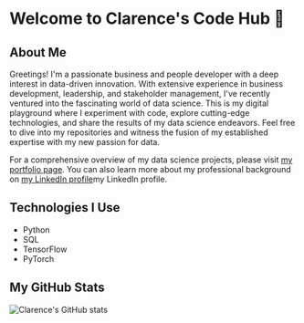 # Welcome to Clarence's Code Hub 👋

## About Me
Greetings! I'm a passionate business and people developer with a deep interest in data-driven innovation. With extensive experience in business development, leadership, and stakeholder management, I've recently ventured into the fascinating world of data science. This is my digital playground where I experiment with code, explore cutting-edge technologies, and share the results of my data science endeavors. Feel free to dive into my repositories and witness the fusion of my established expertise with my new passion for data.

For a comprehensive overview of my data science projects, please visit <a href="https://clarencemun.github.io/#">my portfolio page</a>. You can also learn more about my professional background on <a href="https://clarencemun.github.io">my LinkedIn profile</a>my LinkedIn profile.

## Technologies I Use
- Python
- SQL
- TensorFlow
- PyTorch

## My GitHub Stats
![Clarence's GitHub stats](https://github-readme-stats.vercel.app/api?username=clarencemun&show_icons=true)

